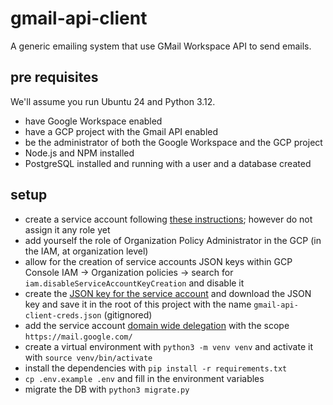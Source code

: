 # gmail-api-client

A generic emailing system that use GMail Workspace API to send emails.

## pre requisites

We'll assume you run Ubuntu 24 and Python 3.12.

- have Google Workspace enabled
- have a GCP project with the Gmail API enabled
- be the administrator of both the Google Workspace and the GCP project
- Node.js and NPM installed
- PostgreSQL installed and running with a user and a database created

## setup

- create a service account following [these instructions](https://developers.google.com/workspace/guides/create-credentials?authuser=1#service-account); however do not assign it any role yet
- add yourself the role of Organization Policy Administrator in the GCP (in the IAM, at organization level)
- allow for the creation of service accounts JSON keys within GCP Console IAM -> Organization policies -> search for `iam.disableServiceAccountKeyCreation` and disable it
- create the [JSON key for the service account](https://developers.google.com/workspace/guides/create-credentials?authuser=1#create_credentials_for_a_service_account) and download the JSON key and save it in the root of this project with the name `gmail-api-client-creds.json` (gitignored)
- add the service account [domain wide delegation](https://developers.google.com/workspace/guides/create-credentials?authuser=1#optional_set_up_domain-wide_delegation_for_a_service_account) with the scope `https://mail.google.com/`
- create a virtual environment with `python3 -m venv venv` and activate it with `source venv/bin/activate`
- install the dependencies with `pip install -r requirements.txt`
- `cp .env.example .env` and fill in the environment variables
- migrate the DB with `python3 migrate.py`